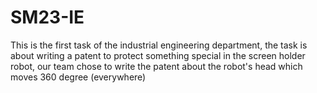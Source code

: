 # SM23-IE
This is the first task of the industrial engineering department, the task is about writing a patent to protect something special in the screen holder robot, our team chose to write the patent about the robot's head which moves 360 degree (everywhere)
